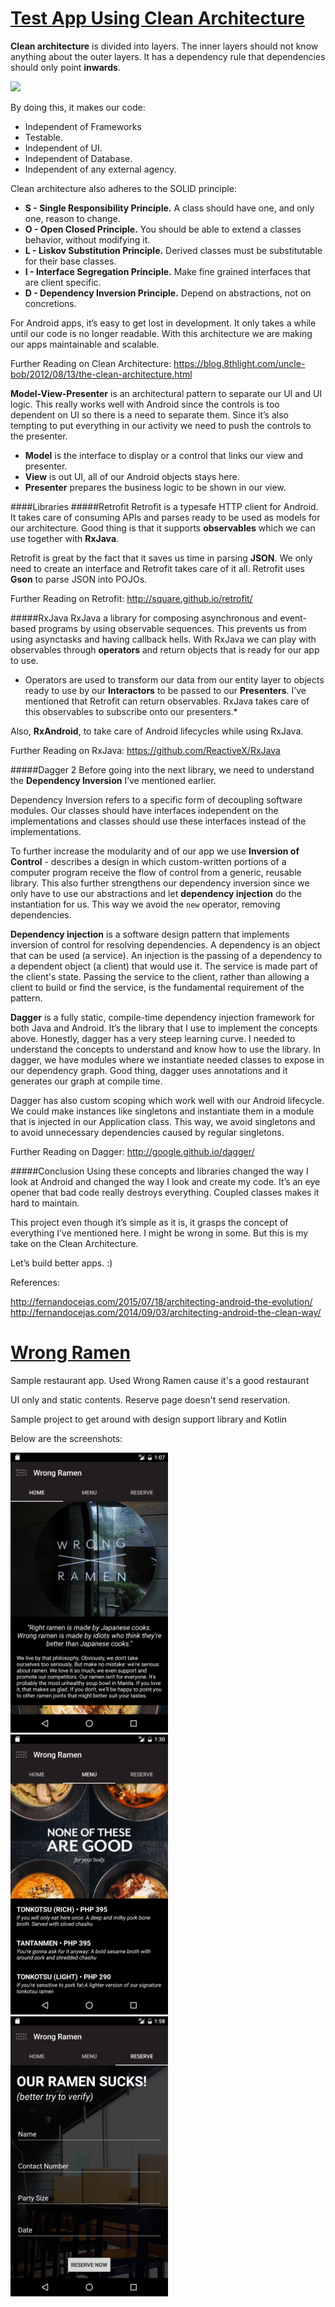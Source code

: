 # [Test App Using Clean Architecture](https://github.com/gumil/testing)

**Clean architecture** is divided into layers. The inner layers should not know anything about the outer layers. It has a dependency rule that dependencies should only point **inwards**.

<img src="https://blog.8thlight.com/assets/posts/2012-08-13-the-clean-architecture/CleanArchitecture-81565aba46f035911a5018e77a0f2d4e.jpg" />

By doing this, it makes our code:
* Independent of Frameworks
* Testable.
* Independent of UI.
* Independent of Database.
* Independent of any external agency.

Clean architecture also adheres to the SOLID principle:
* **S - Single Responsibility Principle.** A class should have one, and only one, reason to change.
* **O - Open Closed Principle.** You should be able to extend a classes behavior, without modifying it. 
* **L - Liskov Substitution Principle.** Derived classes must be substitutable for their base classes.
* **I - Interface Segregation Principle.** Make fine grained interfaces that are client specific.
* **D - Dependency Inversion Principle.** Depend on abstractions, not on concretions.

For Android apps, it’s easy to get lost in development. It only takes a while until our code is no longer readable. With this architecture we are making our apps maintainable and scalable.

Further Reading on Clean Architecture:
https://blog.8thlight.com/uncle-bob/2012/08/13/the-clean-architecture.html

**Model-View-Presenter** is an architectural pattern to separate our UI and UI logic. This really works well with Android since the controls is too dependent on UI so there is a need to separate them. Since it’s also tempting to put everything in our activity we need to push the controls to the presenter.

* **Model** is the interface to display or a control that links our view and presenter.
* **View** is out UI, all of our Android objects stays here.
* **Presenter** prepares the business logic to be shown in our view.

####Libraries
#####Retrofit
Retrofit is a typesafe HTTP client for Android. It takes care of consuming APIs and parses ready to be used as models for our architecture. Good thing is that it supports **observables** which we can use together with **RxJava**.

Retrofit is great by the fact that it saves us time in parsing **JSON**. We only need to create an interface and Retrofit takes care of it all. Retrofit uses **Gson** to parse JSON into POJOs.

Further Reading on Retrofit:
http://square.github.io/retrofit/

#####RxJava
RxJava  a library for composing asynchronous and event-based programs by using observable sequences. This prevents us from using asynctasks and having callback hells. With RxJava we can play with observables through **operators** and return objects that is ready for our app to use. 

* Operators are used to transform our data from our entity layer to objects ready to use by our **Interactors** to be passed to our **Presenters**. I’ve mentioned that Retrofit can return observables. RxJava takes care of this observables to subscribe onto our presenters.*

Also, **RxAndroid**, to take care of Android lifecycles while using RxJava.

Further Reading on RxJava:
https://github.com/ReactiveX/RxJava

#####Dagger 2
Before going into the next library, we need to understand the **Dependency Inversion** I’ve mentioned earlier.

Dependency Inversion refers to a specific form of decoupling software modules. Our classes should have interfaces independent on the implementations and classes should use these interfaces instead of the implementations.

To further increase the modularity and of our app we use **Inversion of Control** - describes a design in which custom-written portions of a computer program receive the flow of control from a generic, reusable library. This also further strengthens our dependency inversion since we only have to use our abstractions and let **dependency injection** do the instantiation for us. This way we avoid the `new` operator, removing dependencies.

**Dependency injection** is a software design pattern that implements inversion of control for resolving dependencies. A dependency is an object that can be used (a service). An injection is the passing of a dependency to a dependent object (a client) that would use it. The service is made part of the client's state. Passing the service to the client, rather than allowing a client to build or find the service, is the fundamental requirement of the pattern.

**Dagger** is a fully static, compile-time dependency injection framework for both Java and Android. It’s the library that I use to implement the concepts above. Honestly, dagger has a very steep learning curve. I needed to understand the concepts to understand and know how to use the library. In dagger, we have modules where we instantiate needed classes to expose in our dependency graph. Good thing, dagger uses annotations and it generates our graph at compile time.

Dagger has also custom scoping which work well with our Android lifecycle. We could make instances like singletons and instantiate them in a module that is injected in our Application class. This way, we avoid singletons and to avoid unnecessary dependencies caused by regular singletons.

Further Reading on Dagger:
http://google.github.io/dagger/

#####Conclusion
Using these concepts and libraries changed the way I look at Android and changed the way I look and create my code. It’s an eye opener that bad code really destroys everything. Coupled classes makes it hard to maintain.

This project even though it’s simple as it is, it grasps the concept of everything I’ve mentioned here. I might be wrong in some. But this is my take on the Clean Architecture.

Let’s build better apps. :)

References:

http://fernandocejas.com/2015/07/18/architecting-android-the-evolution/
http://fernandocejas.com/2014/09/03/architecting-android-the-clean-way/


# [Wrong Ramen](https://github.com/gumil/wrongramen)
Sample restaurant app. Used Wrong Ramen cause it's a good restaurant

UI only and static contents. Reserve page doesn't send reservation.

Sample project to get around with design support library and Kotlin


Below are the screenshots:

<img src="https://github.com/gumil/gumil.github.io/raw/master/images/wrong_ramen/home.png" width=50% height=50%>
<img src="https://github.com/gumil/gumil.github.io/raw/master/images/wrong_ramen/menu.png" width=50% height=50%>
<img src="https://github.com/gumil/gumil.github.io/raw/master/images/wrong_ramen/reserve-.png" width=50% height=50%>
